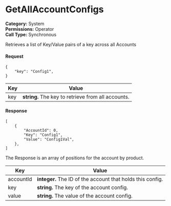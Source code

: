 # GetAllAccountConfigs

**Category:** System\
**Permissions:** Operator\
**Call Type:** Synchronous

Retrieves a list of Key/Value pairs of a key across all Accounts

#### Request <a href="#request" id="request"></a>

```
{
    "key": "Config1",
}
```

| Key | Value                                              |
| --- | -------------------------------------------------- |
| key | **string.** The key to retrieve from all accounts. |

#### Response <a href="#response" id="response"></a>

```
[
    {
        "AccountId": 0,
        "Key": "Config1",
        "Value": "Config1Val",
    },
]
```

The Response is an array of positions for the account by product.

| Key       | Value                                                      |
| --------- | ---------------------------------------------------------- |
| accountId | **integer.** The ID of the account that holds this config. |
| key       | **string.** The key of the account config.                 |
| value     | **string.** The value of the account config.               |
